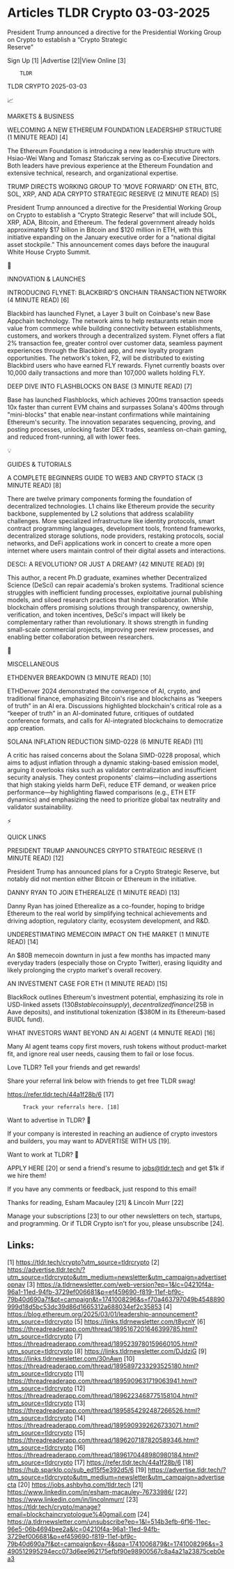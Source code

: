 # Articles TLDR Crypto 03-03-2025

President Trump announced a directive for the Presidential Working
Group on Crypto to establish a “Crypto Strategic
Reserve” ‌ ‌ ‌ ‌ ‌ ‌ ‌ ‌ ‌ ‌ ‌ ‌ ‌ ‌ ‌ ‌ ‌ ‌ ‌ ‌ ‌ ‌ ‌ ‌ ‌ ‌  ‌ ‌ ‌ ‌ ‌ ‌ ‌ ‌ ‌ ‌ ‌ ‌ ‌ ‌ ‌ ‌ ‌ ‌ ‌ ‌ ‌ ‌ ‌ ‌ ‌ ‌ 


 Sign Up [1] |Advertise [2]|View Online [3] 

		TLDR 

TLDR CRYPTO 2025-03-03

📈 

MARKETS & BUSINESS

 WELCOMING A NEW ETHEREUM FOUNDATION LEADERSHIP STRUCTURE (1 MINUTE
READ) [4] 

 The Ethereum Foundation is introducing a new leadership structure
with Hsiao-Wei Wang and Tomasz Stańczak serving as co-Executive
Directors. Both leaders have previous experience at the Ethereum
Foundation and extensive technical, research, and organizational
expertise. 

 TRUMP DIRECTS WORKING GROUP TO 'MOVE FORWARD' ON ETH, BTC, SOL, XRP,
AND ADA CRYPTO STRATEGIC RESERVE (2 MINUTE READ) [5] 

 President Trump announced a directive for the Presidential Working
Group on Crypto to establish a “Crypto Strategic Reserve” that
will include SOL, XRP, ADA, Bitcoin, and Ethereum. The federal
government already holds approximately $17 billion in Bitcoin and $120
million in ETH, with this initiative expanding on the January
executive order for a “national digital asset stockpile.” This
announcement comes days before the inaugural White House Crypto
Summit. 

🚀 

INNOVATION & LAUNCHES

 INTRODUCING FLYNET: BLACKBIRD'S ONCHAIN TRANSACTION NETWORK (4 MINUTE
READ) [6] 

 Blackbird has launched Flynet, a Layer 3 built on Coinbase's new Base
Appchain technology. The network aims to help restaurants retain more
value from commerce while building connectivity between
establishments, customers, and workers through a decentralized system.
Flynet offers a flat 2% transaction fee, greater control over customer
data, seamless payment experiences through the Blackbird app, and new
loyalty program opportunities. The network's token, F2, will be
distributed to existing Blackbird users who have earned FLY rewards.
Flynet currently boasts over 10,000 daily transactions and more than
107,000 wallets holding FLY. 

 DEEP DIVE INTO FLASHBLOCKS ON BASE (3 MINUTE READ) [7] 

 Base has launched Flashblocks, which achieves 200ms transaction
speeds 10x faster than current EVM chains and surpasses Solana's 400ms
through "mini-blocks" that enable near-instant confirmations while
maintaining Ethereum's security. The innovation separates sequencing,
proving, and posting processes, unlocking faster DEX trades, seamless
on-chain gaming, and reduced front-running, all with lower fees. 

💡 

GUIDES & TUTORIALS

 A COMPLETE BEGINNERS GUIDE TO WEB3 AND CRYPTO STACK (3 MINUTE READ)
[8] 

 There are twelve primary components forming the foundation of
decentralized technologies. L1 chains like Ethereum provide the
security backbone, supplemented by L2 solutions that address
scalability challenges. More specialized infrastructure like identity
protocols, smart contract programming languages, development tools,
frontend frameworks, decentralized storage solutions, node providers,
restaking protocols, social networks, and DeFi applications work in
concert to create a more open internet where users maintain control of
their digital assets and interactions. 

 DESCI: A REVOLUTION? OR JUST A DREAM? (42 MINUTE READ) [9] 

 This author, a recent Ph.D graduate, examines whether Decentralized
Science (DeSci) can repair academia's broken systems. Traditional
science struggles with inefficient funding processes, exploitative
journal publishing models, and siloed research practices that hinder
collaboration. While blockchain offers promising solutions through
transparency, ownership, verification, and token incentives, DeSci's
impact will likely be complementary rather than revolutionary. It
shows strength in funding small-scale commercial projects, improving
peer review processes, and enabling better collaboration between
researchers. 

🦄 

MISCELLANEOUS

 ETHDENVER BREAKDOWN (3 MINUTE READ) [10] 

 ETHDenver 2024 demonstrated the convergence of AI, crypto, and
traditional finance, emphasizing Bitcoin's rise and blockchains as
“keepers of truth” in an AI era. Discussions highlighted
blockchain's critical role as a “keeper of truth” in an
AI-dominated future, critiques of outdated conference formats, and
calls for AI-integrated blockchains to democratize app creation. 

 SOLANA INFLATION REDUCTION SIMD-0228 (6 MINUTE READ) [11] 

 A critic has raised concerns about the Solana SIMD-0228 proposal,
which aims to adjust inflation through a dynamic staking-based
emission model, arguing it overlooks risks such as validator
centralization and insufficient security analysis. They contest
proponents' claims—including assertions that high staking yields
harm DeFi, reduce ETF demand, or weaken price performance—by
highlighting flawed comparisons (e.g., ETH ETF dynamics) and
emphasizing the need to prioritize global tax neutrality and validator
sustainability. 

⚡ 

QUICK LINKS

 PRESIDENT TRUMP ANNOUNCES CRYPTO STRATEGIC RESERVE (1 MINUTE READ)
[12] 

 President Trump has announced plans for a Crypto Strategic Reserve,
but notably did not mention either Bitcoin or Ethereum in the
initiative. 

 DANNY RYAN TO JOIN ETHEREALIZE (1 MINUTE READ) [13] 

 Danny Ryan has joined Etherealize as a co-founder, hoping to bridge
Ethereum to the real world by simplifying technical achievements and
driving adoption, regulatory clarity, ecosystem development, and R&D. 

 UNDERESTIMATING MEMECOIN IMPACT ON THE MARKET (1 MINUTE READ) [14] 

 An $80B memecoin downturn in just a few months has impacted many
everyday traders (especially those on Crypto Twitter), erasing
liquidity and likely prolonging the crypto market's overall recovery. 

 AN INVESTMENT CASE FOR ETH (1 MINUTE READ) [15] 

 BlackRock outlines Ethereum's investment potential, emphasizing its
role in USD-linked assets ($130B stablecoin supply), decentralized
finance ($25B in Aave deposits), and institutional tokenization ($380M
in its Ethereum-based BUIDL fund). 

 WHAT INVESTORS WANT BEYOND AN AI AGENT (4 MINUTE READ) [16] 

 Many AI agent teams copy first movers, rush tokens without
product-market fit, and ignore real user needs, causing them to fail
or lose focus. 

Love TLDR? Tell your friends and get rewards!

 Share your referral link below with friends to get free TLDR swag! 

 https://refer.tldr.tech/44a1f28b/6 [17] 

		 Track your referrals here. [18] 

Want to advertise in TLDR? 📰

 If your company is interested in reaching an audience of crypto
investors and builders, you may want to ADVERTISE WITH US [19]. 

Want to work at TLDR? 💼

 APPLY HERE [20] or send a friend's resume to jobs@tldr.tech and get
$1k if we hire them! 

 If you have any comments or feedback, just respond to this email! 

Thanks for reading, 
Esham Macauley [21] & Lincoln Murr [22] 

 Manage your subscriptions [23] to our other newsletters on tech,
startups, and programming. Or if TLDR Crypto isn't for you, please
unsubscribe [24]. 

 

Links:
------
[1] https://tldr.tech/crypto?utm_source=tldrcrypto
[2] https://advertise.tldr.tech/?utm_source=tldrcrypto&utm_medium=newsletter&utm_campaign=advertisetopnav
[3] https://a.tldrnewsletter.com/web-version?ep=1&lc=04210f4a-96a1-11ed-94fb-3729ef006681&p=ef459690-f819-11ef-bf9c-79b40d690a7f&pt=campaign&t=1741008296&s=f70a463797049b4548890999d18d5bc53dc39d86d1665312a688034ef2c35853
[4] https://blog.ethereum.org/2025/03/01/leadership-announcement?utm_source=tldrcrypto
[5] https://links.tldrnewsletter.com/t8ycnY
[6] https://threadreaderapp.com/thread/1895167201646399785.html?utm_source=tldrcrypto
[7] https://threadreaderapp.com/thread/1895239780159660105.html?utm_source=tldrcrypto
[8] https://links.tldrnewsletter.com/DJdziG
[9] https://links.tldrnewsletter.com/30nAwn
[10] https://threadreaderapp.com/thread/1895897233293525180.html?utm_source=tldrcrypto
[11] https://threadreaderapp.com/thread/1895909631719063941.html?utm_source=tldrcrypto
[12] https://threadreaderapp.com/thread/1896223468775158104.html?utm_source=tldrcrypto
[13] https://threadreaderapp.com/thread/1895854292487266526.html?utm_source=tldrcrypto
[14] https://threadreaderapp.com/thread/1895909392626733071.html?utm_source=tldrcrypto
[15] https://threadreaderapp.com/thread/1896207187820589346.html?utm_source=tldrcrypto
[16] https://threadreaderapp.com/thread/1896170448980980184.html?utm_source=tldrcrypto
[17] https://refer.tldr.tech/44a1f28b/6
[18] https://hub.sparklp.co/sub_ed15f5e392d5/6
[19] https://advertise.tldr.tech/?utm_source=tldrcrypto&utm_medium=newsletter&utm_campaign=advertisecta
[20] https://jobs.ashbyhq.com/tldr.tech
[21] https://www.linkedin.com/in/esham-macauley-76733986/
[22] https://www.linkedin.com/in/lincolnmurr/
[23] https://tldr.tech/crypto/manage?email=blockchaincryptologue%40gmail.com
[24] https://a.tldrnewsletter.com/unsubscribe?ep=1&l=514b3efb-6f16-11ec-96e5-06b4694bee2a&lc=04210f4a-96a1-11ed-94fb-3729ef006681&p=ef459690-f819-11ef-bf9c-79b40d690a7f&pt=campaign&pv=4&spa=1741006879&t=1741008296&s=3490512995294ecc073d6ee962175efbf90e98900567c8a4a21a23875ceb0ea3
